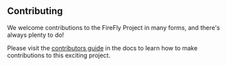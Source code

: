 ## Contributing

We welcome contributions to the FireFly Project in many forms, and
there's always plenty to do!

Please visit the
[contributors guide](https://hyperledger.github.io/firefly/contributors/contributors.html) in the
docs to learn how to make contributions to this exciting project.
